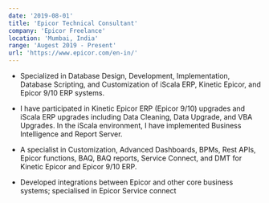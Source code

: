 ```yaml
---
date: '2019-08-01'
title: 'Epicor Technical Consultant'
company: 'Epicor Freelance'
location: 'Mumbai, India'
range: 'Augest 2019 - Present'
url: 'https://www.epicor.com/en-in/'
---
```


- Specialized in Database Design, Development, Implementation, Database Scripting, and Customization of iScala ERP, Kinetic Epicor, and Epicor 9/10 ERP systems.

- I have participated in Kinetic Epicor ERP (Epicor 9/10) upgrades and iScala ERP upgrades including Data Cleaning, Data Upgrade, and VBA Upgrades. In the iScala environment, I have implemented Business Intelligence and Report Server.

- A specialist in Customization, Advanced Dashboards, BPMs, Rest APIs, Epicor functions, BAQ, BAQ reports, Service Connect, and DMT for Kinetic Epicor and Epicor 9/10 ERP.

- Developed integrations between Epicor and other core business systems; specialised in Epicor Service connect